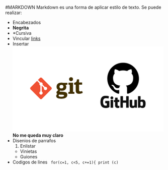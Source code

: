 #MARKDOWN
Markdown es una forma de aplicar estilo de texto.
Se puede realizar:
* Encabezados
* **Negrita**
* *Cursiva
* Vincular [links](https://guides.github.com/features/mastering-markdown/)
* Insertar ![imagen](https://github.com/progsis-espol/fundamentos-git-VIGAROME/blob/main/git%20%26%20github.png) **No me queda muy claro**
* Disenios de parrafos
  1. Enlistar
  * Vinietas
  - Guiones
* Codigos de lines
  ` 
  for(c=1, c<5, c+=1){
    print (c)
  `
